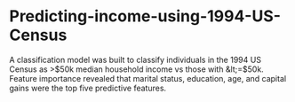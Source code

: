 # Predicting-income-using-1994-US-Census
A classification model was built to classify individuals in the 1994 US Census as >$50k median household income vs those with &lt;=$50k. Feature importance revealed that marital status, education, age, and capital gains were the top five predictive features.
